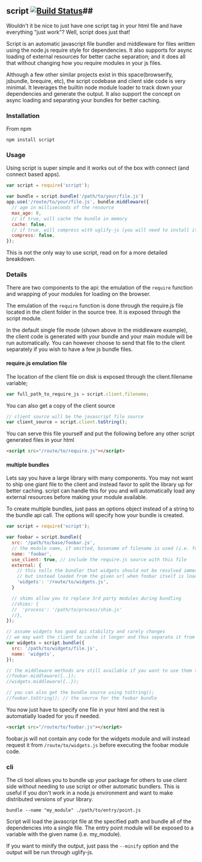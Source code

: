 ## script [![Build Status](https://secure.travis-ci.org/shtylman/node-script.png?branch=master)](http://travis-ci.org/shtylman/node-script)##

Wouldn't it be nice to just have one script tag in your html file and have everything "just work"? Well, script does just that!

Script is an automatic javascript file bundler and middleware for files written using the node.js require style for dependencies. It also supports for async loading of external resources for better cache separation; and it does all that without changing how you require modules in your js files.

Although a few other similar projects exist in this space(browserify, jsbundle, brequire, etc), the script codebase and client side code is very minimal. It leverages the builtin node module loader to track down your dependencies and generate the output. It also support the concept on async loading and separating your bundles for better caching.

### Installation ###

From npm

```
npm install script
```

### Usage ###

Using script is super simple and it works out of the box with connect (and connect based apps).

```javascript
var script = require('script');

var bundle = script.bundle('/path/to/your/file.js')
app.use('/route/to/your/file.js', bundle.middleware({
  // age in milliseconds of the resource
  max_age: 0,
  // if true, will cache the bundle in memory
  cache: false,
  // if true, will compress with uglify-js (you will need to install it)
  compress: false,
});

```

This is not the only way to use script, read on for a more detailed breakdown.

### Details ###

There are two components to the api: the emulation of the `require` function and wrapping of your modules for loading on the browser.

The emulation of the `require` function is done through the require.js file located in the client folder in the source tree. It is exposed through the script module.

In the default single file mode (shown above in the middleware example), the client code is generated with your bundle and your main module will be run automatically. You can however choose to send that file to the client separately if you wish to have a few js bundle files.

#### require.js emulation file ####

The location of the client file on disk is exposed through the client.filename variable;

```javascript
var full_path_to_require_js = script.client.filename;
```

You can also get a copy of the client source

```javascript
// client source will be the javascript file source
var client_source = script.client.toString();
```

You can serve this file yourself and put the following before any other script generated files in your html

```html
<script src="/route/to/require.js"></script>
```

#### multiple bundles ####

Lets say you have a large library with many components. You may not want to ship one giant file to the client and instead favor to split the library up for better caching. script can handle this for you and will automatically load any external resources before making your module available.

To create multiple bundles, just pass an options object instead of a string to the bundle api call. The options will specify how your bundle is created.

```javascript
var script = require('script');

var foobar = script.bundle({
  src: '/path/to/base/foobar.js',
  // the module name, if omitted, basename of filename is used (i.e. foobar)
  name: 'foobar',
  use_client: true, // include the require.js source with this file
  external: {
    // this tells the bundler that widgets should not be resolved immediately
    // but instead loaded from the given url when foobar itself is loaded
    'widgets': '/route/to/widgets.js',
  }

  // shims allow you to replace 3rd party modules during bundling
  //shims: {
  //  'process': '/path/to/process/shim.js'
  //},
});

// assume widgets has good api stability and rarely changes
// we may want the client to cache it longer and thus separate it from foobar
var widgets = script.bundle({
  src: '/path/to/widgets/file.js',
  name: 'widgets',
});

// the middleware methods are still available if you want to use them to serve up the modules
//foobar.middleware({..});
//widgets.middleware({..});

// you can also get the bundle source using toString();
//foobar.toString(); // the source for the foobar bundle
```

You now just have to specify one file in your html and the rest is automatially loaded for you if needed.

```html
<script src="/route/to/foobar.js"></script>
```

foobar.js will not contain any code for the widgets module and will instead request it from `/route/to/widgets.js` before executing the foobar module code.

### cli ###

The cli tool allows you to bundle up your package for others to use client side without needing to use script or other automatic bundlers. This is useful if you don't work in a node.js environment and want to make distributed versions of your library.

```
bundle --name "my_module" ./path/to/entry/point.js
```

Script will load the javascript file at the specified path and bundle all of the dependencies into a single file. The entry point module will be exposed to a variable with the given name (i.e. my_module).

If you want to minify the output, just pass the ```--minify``` option and the output will be run through uglify-js.
